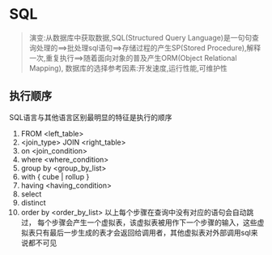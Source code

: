 # SQL
> 演变:从数据库中获取数据,SQL(Structured Query Language)是一句句查询处理的==>批处理sql语句==>存储过程的产生SP(Stored Procedure),解释一次,重复执行==>随着面向对象的普及产生ORM(Object Relational Mapping), 数据库的选择参考因素:开发速度,运行性能,可维护性

## 执行顺序
SQL语言与其他语言区别最明显的特征是执行的顺序

1. FROM <left_table>
2. <join_type> JOIN <right_table>
3. on <join_condition>
4. where <where_condition>
5. group by <group_by_list>
6. with { cube | rollup }
7. having <having_condition>
8. select
9. distinct
10. order by <order_by_list>
以上每个步骤在查询中没有对应的语句会自动跳过， 每个步骤会产生一个虚拟表，该虚拟表被用作下一个步骤的输入，这些虚拟表只有最后一步生成的表才会返回给调用者，其他虚拟表对外部调用sql来说都不可见
